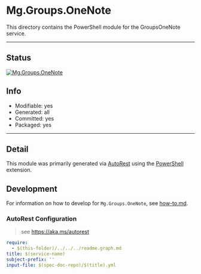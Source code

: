 <!-- region Generated -->
# Mg.Groups.OneNote
This directory contains the PowerShell module for the GroupsOneNote service.

---
## Status
[![Mg.Groups.OneNote](https://img.shields.io/powershellgallery/v/Mg.Groups.OneNote.svg?style=flat-square&label=Mg.Groups.OneNote "Mg.Groups.OneNote")](https://www.powershellgallery.com/packages/Mg.Groups.OneNote/)

## Info
- Modifiable: yes
- Generated: all
- Committed: yes
- Packaged: yes

---
## Detail
This module was primarily generated via [AutoRest](https://github.com/Azure/autorest) using the [PowerShell](https://github.com/Azure/autorest.powershell) extension.

## Development
For information on how to develop for `Mg.Groups.OneNote`, see [how-to.md](how-to.md).
<!-- endregion -->

### AutoRest Configuration

> see https://aka.ms/autorest

``` yaml
require:
  - $(this-folder)/../../../readme.graph.md
title: $(service-name)
subject-prefix: ''
input-file: $(spec-doc-repo)/$(title).yml
```
